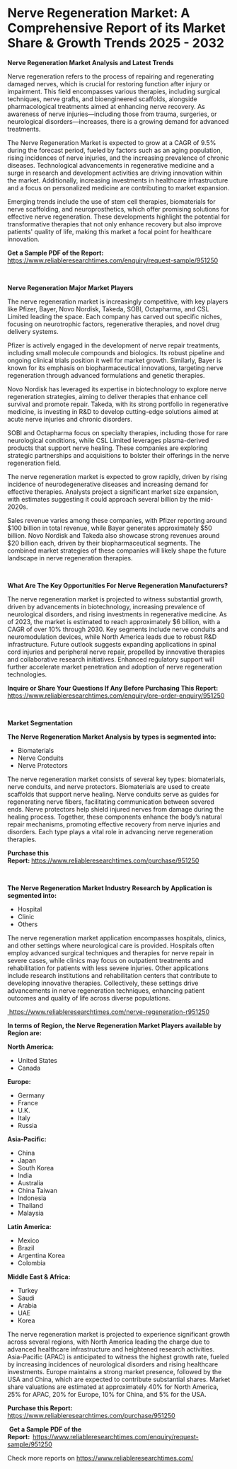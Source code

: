 <p><h1>Nerve Regeneration Market: A Comprehensive Report of its Market Share & Growth Trends 2025 - 2032</h1></p><p><strong>Nerve Regeneration Market Analysis and Latest Trends</strong></p>
<p><p>Nerve regeneration refers to the process of repairing and regenerating damaged nerves, which is crucial for restoring function after injury or impairment. This field encompasses various therapies, including surgical techniques, nerve grafts, and bioengineered scaffolds, alongside pharmacological treatments aimed at enhancing nerve recovery. As awareness of nerve injuries—including those from trauma, surgeries, or neurological disorders—increases, there is a growing demand for advanced treatments.</p><p>The Nerve Regeneration Market is expected to grow at a CAGR of 9.5% during the forecast period, fueled by factors such as an aging population, rising incidences of nerve injuries, and the increasing prevalence of chronic diseases. Technological advancements in regenerative medicine and a surge in research and development activities are driving innovation within the market. Additionally, increasing investments in healthcare infrastructure and a focus on personalized medicine are contributing to market expansion.</p><p>Emerging trends include the use of stem cell therapies, biomaterials for nerve scaffolding, and neuroprosthetics, which offer promising solutions for effective nerve regeneration. These developments highlight the potential for transformative therapies that not only enhance recovery but also improve patients' quality of life, making this market a focal point for healthcare innovation.</p></p>
<p><strong>Get a Sample PDF of the Report:&nbsp;</strong> <a href="https://www.reliableresearchtimes.com/enquiry/request-sample/951250?utm_campaign=1581&utm_medium=2&utm_source=Github&utm_content=ia&utm_term=06032025&utm_id=nerve-regeneration">https://www.reliableresearchtimes.com/enquiry/request-sample/951250</a></p>
<p>&nbsp;</p>
<p><strong>Nerve Regeneration Major Market Players</strong></p>
<p><p>The nerve regeneration market is increasingly competitive, with key players like Pfizer, Bayer, Novo Nordisk, Takeda, SOBI, Octapharma, and CSL Limited leading the space. Each company has carved out specific niches, focusing on neurotrophic factors, regenerative therapies, and novel drug delivery systems.</p><p>Pfizer is actively engaged in the development of nerve repair treatments, including small molecule compounds and biologics. Its robust pipeline and ongoing clinical trials position it well for market growth. Similarly, Bayer is known for its emphasis on biopharmaceutical innovations, targeting nerve regeneration through advanced formulations and genetic therapies.</p><p>Novo Nordisk has leveraged its expertise in biotechnology to explore nerve regeneration strategies, aiming to deliver therapies that enhance cell survival and promote repair. Takeda, with its strong portfolio in regenerative medicine, is investing in R&D to develop cutting-edge solutions aimed at acute nerve injuries and chronic disorders.</p><p>SOBI and Octapharma focus on specialty therapies, including those for rare neurological conditions, while CSL Limited leverages plasma-derived products that support nerve healing. These companies are exploring strategic partnerships and acquisitions to bolster their offerings in the nerve regeneration field.</p><p>The nerve regeneration market is expected to grow rapidly, driven by rising incidence of neurodegenerative diseases and increasing demand for effective therapies. Analysts project a significant market size expansion, with estimates suggesting it could approach several billion by the mid-2020s.</p><p>Sales revenue varies among these companies, with Pfizer reporting around $100 billion in total revenue, while Bayer generates approximately $50 billion.  Novo Nordisk and Takeda also showcase strong revenues around $20 billion each, driven by their biopharmaceutical segments. The combined market strategies of these companies will likely shape the future landscape in nerve regeneration therapies.</p></p>
<p>&nbsp;</p>
<p><strong>What Are The Key Opportunities For Nerve Regeneration Manufacturers?</strong></p>
<p><p>The nerve regeneration market is projected to witness substantial growth, driven by advancements in biotechnology, increasing prevalence of neurological disorders, and rising investments in regenerative medicine. As of 2023, the market is estimated to reach approximately $6 billion, with a CAGR of over 10% through 2030. Key segments include nerve conduits and neuromodulation devices, while North America leads due to robust R&D infrastructure. Future outlook suggests expanding applications in spinal cord injuries and peripheral nerve repair, propelled by innovative therapies and collaborative research initiatives. Enhanced regulatory support will further accelerate market penetration and adoption of nerve regeneration technologies.</p></p>
<p><strong>Inquire or Share Your Questions If Any Before Purchasing This Report:</strong> <a href="https://www.reliableresearchtimes.com/enquiry/pre-order-enquiry/951250?utm_campaign=1581&utm_medium=2&utm_source=Github&utm_content=ia&utm_term=06032025&utm_id=nerve-regeneration">https://www.reliableresearchtimes.com/enquiry/pre-order-enquiry/951250</a></p>
<p>&nbsp;</p>
<p><strong>Market Segmentation</strong></p>
<p><strong>The Nerve Regeneration Market Analysis by types is segmented into:</strong></p>
<p><ul><li>Biomaterials</li><li>Nerve Conduits</li><li>Nerve Protectors</li></ul></p>
<p><p>The nerve regeneration market consists of several key types: biomaterials, nerve conduits, and nerve protectors. Biomaterials are used to create scaffolds that support nerve healing. Nerve conduits serve as guides for regenerating nerve fibers, facilitating communication between severed ends. Nerve protectors help shield injured nerves from damage during the healing process. Together, these components enhance the body’s natural repair mechanisms, promoting effective recovery from nerve injuries and disorders. Each type plays a vital role in advancing nerve regeneration therapies.</p></p>
<p><strong>Purchase this Report:&nbsp;</strong><a href="https://www.reliableresearchtimes.com/purchase/951250?utm_campaign=1581&utm_medium=2&utm_source=Github&utm_content=ia&utm_term=06032025&utm_id=nerve-regeneration">https://www.reliableresearchtimes.com/purchase/951250</a></p>
<p>&nbsp;</p>
<p><strong>The Nerve Regeneration Market Industry Research by Application is segmented into:</strong></p>
<p><ul><li>Hospital</li><li>Clinic</li><li>Others</li></ul></p>
<p><p>The nerve regeneration market application encompasses hospitals, clinics, and other settings where neurological care is provided. Hospitals often employ advanced surgical techniques and therapies for nerve repair in severe cases, while clinics may focus on outpatient treatments and rehabilitation for patients with less severe injuries. Other applications include research institutions and rehabilitation centers that contribute to developing innovative therapies. Collectively, these settings drive advancements in nerve regeneration techniques, enhancing patient outcomes and quality of life across diverse populations.</p></p>
<p><a href="https://www.reliableresearchtimes.com/nerve-regeneration-r951250?utm_campaign=1581&utm_medium=2&utm_source=Github&utm_content=ia&utm_term=06032025&utm_id=nerve-regeneration">&nbsp;https://www.reliableresearchtimes.com/nerve-regeneration-r951250</a></p>
<p><strong>In terms of Region, the Nerve Regeneration Market Players available by Region are:</strong></p>
<p>
    <p> <strong> North America: </strong>
        <ul>
            <li>United States</li>
            <li>Canada</li>
        </ul>
        </p> 
    <p> <strong> Europe: </strong>
        <ul>
            <li>Germany</li>
            <li>France</li>
            <li>U.K.</li>
            <li>Italy</li>
            <li>Russia</li>
        </ul>
        </p> 
    <p> <strong> Asia-Pacific: </strong>
        <ul>
            <li>China</li>
            <li>Japan</li>
            <li>South Korea</li>
            <li>India</li>
            <li>Australia</li>
            <li>China Taiwan</li>
            <li>Indonesia</li>
            <li>Thailand</li>
            <li>Malaysia</li>
        </ul>
        </p> 
    <p> <strong> Latin America: </strong>
        <ul>
            <li>Mexico</li>
            <li>Brazil</li>
            <li>Argentina Korea</li>
            <li>Colombia</li>
        </ul>
        </p> 
    <p> <strong> Middle East & Africa: </strong>
        <ul>
            <li>Turkey</li>
            <li>Saudi</li>
            <li>Arabia</li>
            <li>UAE</li>
            <li>Korea</li>
        </ul>
    </p>
    </p>
<p><p>The nerve regeneration market is projected to experience significant growth across several regions, with North America leading the charge due to advanced healthcare infrastructure and heightened research activities. Asia-Pacific (APAC) is anticipated to witness the highest growth rate, fueled by increasing incidences of neurological disorders and rising healthcare investments. Europe maintains a strong market presence, followed by the USA and China, which are expected to contribute substantial shares. Market share valuations are estimated at approximately 40% for North America, 25% for APAC, 20% for Europe, 10% for China, and 5% for the USA.</p></p>
<p><strong>Purchase this Report: </strong><a href="https://www.reliableresearchtimes.com/purchase/951250?utm_campaign=1581&utm_medium=2&utm_source=Github&utm_content=ia&utm_term=06032025&utm_id=nerve-regeneration">https://www.reliableresearchtimes.com/purchase/951250</a></p>
<p>&nbsp;<strong>Get a Sample PDF of the Report:&nbsp;&nbsp;</strong><a href="https://www.reliableresearchtimes.com/enquiry/request-sample/951250?utm_campaign=1581&utm_medium=2&utm_source=Github&utm_content=ia&utm_term=06032025&utm_id=nerve-regeneration">https://www.reliableresearchtimes.com/enquiry/request-sample/951250</a></p>
<p><strong></strong></p>
<p>Check more reports on <a href="https://www.reliableresearchtimes.com/?utm_campaign=1581&utm_medium=2&utm_source=Github&utm_content=ia&utm_term=06032025&utm_id=nerve-regeneration">https://www.reliableresearchtimes.com/</a></p>